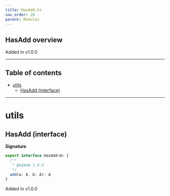 ```yaml
---
title: HasAdd.ts
nav_order: 20
parent: Modules
---
```


## HasAdd overview

Added in v1.0.0

---

<h2 class="text-delta">Table of contents</h2>

- [utils](#utils)
  - [HasAdd (interface)](#hasadd-interface)

---

# utils

## HasAdd (interface)

**Signature**

```ts
export interface HasAdd<A> {
  /**
   * @since 1.0.0
   */
  add(a: A, b: A): A
}
```

Added in v1.0.0
